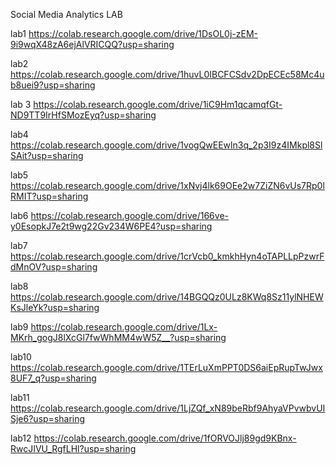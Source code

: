 Social Media Analytics LAB


lab1
https://colab.research.google.com/drive/1DsOL0j-zEM-9i9wqX48zA6ejAlVRICQQ?usp=sharing

lab2
https://colab.research.google.com/drive/1huvL0IBCFCSdv2DpECEc58Mc4ub8uei9?usp=sharing

lab 3 
https://colab.research.google.com/drive/1iC9Hm1qcamqfGt-ND9TT9IrHfSMozEyq?usp=sharing

lab4
https://colab.research.google.com/drive/1vogQwEEwln3q_2p3I9z4IMkpl8SlSAit?usp=sharing

lab5
https://colab.research.google.com/drive/1xNvj4lk69OEe2w7ZiZN6vUs7Rp0lRMIT?usp=sharing

lab6
https://colab.research.google.com/drive/166ve-y0EsopkJ7e2t9wg22Gv234W6PE4?usp=sharing

lab7
https://colab.research.google.com/drive/1crVcb0_kmkhHyn4oTAPLLpPzwrFdMnOV?usp=sharing

lab8
https://colab.research.google.com/drive/14BGQQz0ULz8KWq8Sz11ylNHEWKsJleYk?usp=sharing

lab9
https://colab.research.google.com/drive/1Lx-MKrh_gogJ8lXcGl7fwWhMM4wW5Z__?usp=sharing

lab10
https://colab.research.google.com/drive/1TErLuXmPPT0DS6aiEpRupTwJwx8UF7_q?usp=sharing

lab11
https://colab.research.google.com/drive/1LjZQf_xN89beRbf9AhyaVPvwbvUISje6?usp=sharing

lab12
https://colab.research.google.com/drive/1fORVOJlj89gd9KBnx-RwcJIVU_RgfLHl?usp=sharing
